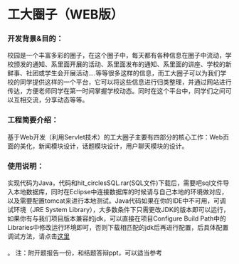 # 工大圈子（WEB版）

### 开发背景&目的：

校园是一个丰富多彩的圈子，在这个圈子中，每天都有各种信息在圈子中流动，学校颁发的通知、系里面开展的活动、系里面发布的通知、系里面的讲座、学校的新鲜事、社团或学生会开展活动....等等很多这样的信息，而工大圈子可以为我们学校的同学提供这样的一个平台，它可以将这些信息进行归类整理，并通过网站进行传达，方便老师同学在第一时间掌握学校动态。同时在这个平台中，同学们之间可以互相交流，分享动态等等。

### 工程简要介绍：

基于Web开发（利用Servlet技术）的工大圈子主要有四部分的核心工作：Web页面的美化，新闻模块设计，话题模块设计，用户聊天模块的设计。

### 使用说明：
实现代码为Java，代码和hit_circlesSQL.rar(SQL文件)下载后，需要吧sql文件导入本地数据库，同时在Eclipse中连接数据库的时候请与自己本地的环境做对应，以及需要配置tomcat来进行本地测试。Java代码如果在你的IDE中不可用，可调试环境（JRE System Library），大多数条件下只需更改JDK的版本即可以运行，如果你有与我们项目版本兼容的jdk，可以直接在项目Configure Build Path中的Libraries中修改运行环境即可，否则下载相匹配的jdk后再进行配置，后具体配置调试方法，请点击[这里](https://jingyan.baidu.com/article/6dad5075122d05a123e36ed4.html)<br><br>。
注：附开题报告一份，和结题答辩ppt，可以适当参考


